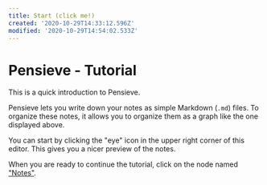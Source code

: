 ```yaml
---
title: Start (click me!)
created: '2020-10-29T14:33:12.596Z'
modified: '2020-10-29T14:54:02.533Z'
---
```


# Pensieve - Tutorial

This is a quick introduction to Pensieve.

Pensieve lets you write down your notes as simple Markdown (`.md`) files.
To organize these notes, it allows you to organize them as a graph
like the one displayed above.

You can start by clicking the "eye" icon in the upper right corner of this editor.
This gives you a nicer preview of the notes.

When you are ready to continue the tutorial, click on the node named ["Notes"](Notes.md).